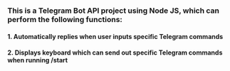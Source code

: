 ### This is a Telegram Bot API project using Node JS, which can perform the following functions:
#### 1. Automatically replies when user inputs specific Telegram commands
#### 2. Displays keyboard which can send out specific Telegram commands when running /start 
